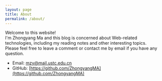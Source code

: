 ```yaml
---
layout: page
title: About
permalink: /about/
---
```


Welcome to this website!  
I'm Zhongyang Ma and this blog is concerned about Web-related technologies, including my reading notes and other interesting topics. 
Please feel free to leave a comment or contact me by email if you have any question.  
  
 - Email: [mzy@mail.ustc.edu.cn](mailto:mzy@mail.ustc.edu.cn)
 - GitHub: [https://github.com/ZhongyangMA](https://github.com/ZhongyangMA)
 
<!--
 - LinkedIn: [https://www.linkedin.com/in/zhongyang-ma/?locale=en_US](https://www.linkedin.com/in/zhongyang-ma/?locale=en_US)
-->

